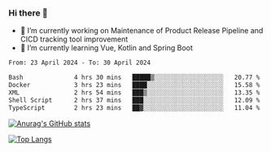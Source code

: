 ### Hi there 👋

- 🔭 I’m currently working on Maintenance of Product Release Pipeline and CICD tracking tool improvement
- 🌱 I’m currently learning Vue, Kotlin and Spring Boot

<!--START_SECTION:waka-->

```txt
From: 23 April 2024 - To: 30 April 2024

Bash              4 hrs 30 mins   █████▒░░░░░░░░░░░░░░░░░░░   20.77 %
Docker            3 hrs 23 mins   ████░░░░░░░░░░░░░░░░░░░░░   15.58 %
XML               2 hrs 54 mins   ███▒░░░░░░░░░░░░░░░░░░░░░   13.35 %
Shell Script      2 hrs 37 mins   ███░░░░░░░░░░░░░░░░░░░░░░   12.09 %
TypeScript        2 hrs 23 mins   ██▓░░░░░░░░░░░░░░░░░░░░░░   11.04 %
```

<!--END_SECTION:waka-->

[![Anurag's GitHub stats](https://github-readme-stats.vercel.app/api?username=yunhao981&show_icons=true&theme=solarized-dark)](https://github.com/anuraghazra/github-readme-stats)

[![Top Langs](https://github-readme-stats.vercel.app/api/top-langs/?username=yunhao981&theme=solarized-dark&layout=compact)](https://github.com/anuraghazra/github-readme-stats)

<!--
**yunhao981/yunhao981** is a ✨ _special_ ✨ repository because its `README.md` (this file) appears on your GitHub profile.

Here are some ideas to get you started:

- 🔭 I’m currently working on Maintenance of Release Pipeline and CICD tracking tool improvement
- 🌱 I’m currently learning Vue, Kotlin and Spring Boot
- 👯 I’m looking to collaborate on ...
- 🤔 I’m looking for help with ...
- 💬 Ask me about ...
- 📫 How to reach me: ...
- 😄 Pronouns: ...
- ⚡ Fun fact: ...
-->


